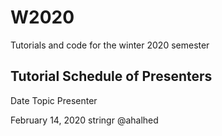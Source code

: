 # W2020
Tutorials and code for the winter 2020 semester


## Tutorial Schedule of Presenters

Date  Topic Presenter

February 14, 2020 stringr @ahalhed
